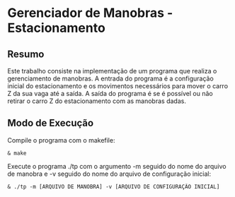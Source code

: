 # Gerenciador de Manobras - Estacionamento

## Resumo

Este trabalho consiste na implementação de um programa que realiza o gerenciamento de manobras. A entrada do programa é a configuração inicial do estacionamento e os movimentos necessários para mover o carro Z da sua vaga até a saída. A saída do programa é se é possível ou não retirar o carro Z do estacionamento com as manobras dadas.

## Modo de Execução

Compile o programa com o makefile:
```
& make
```

Execute o programa ./tp com o argumento -m seguido do nome do arquivo de manobra e -v seguido do nome do arquivo de configuração inicial:
```
& ./tp -m [ARQUIVO DE MANOBRA] -v [ARQUIVO DE CONFIGURAÇÃO INICIAL]
```
